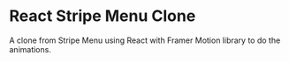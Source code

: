 # React Stripe Menu Clone

A clone from Stripe Menu using React with Framer Motion library to do the animations.
